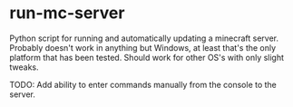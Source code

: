 # run-mc-server
Python script for running and automatically updating a minecraft server. Probably doesn't work in anything but Windows, at least that's the only platform that has been tested. Should work for other OS's with only slight tweaks.

TODO: Add ability to enter commands manually from the console to the server.
